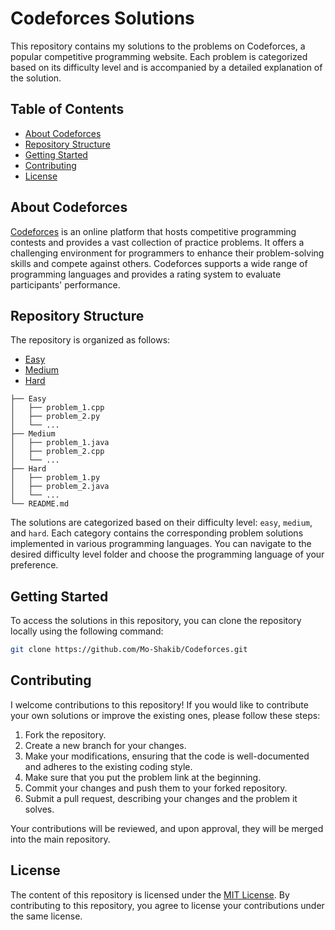 # Codeforces Solutions

This repository contains my solutions to the problems on Codeforces, a popular competitive programming website. Each problem is categorized based on its difficulty level and is accompanied by a detailed explanation of the solution.

## Table of Contents

- [About Codeforces](#about-codeforces)
- [Repository Structure](#repository-structure)
- [Getting Started](#getting-started)
- [Contributing](#contributing)
- [License](#license)

## About Codeforces

[Codeforces](https://codeforces.com/) is an online platform that hosts competitive programming contests and provides a vast collection of practice problems. It offers a challenging environment for programmers to enhance their problem-solving skills and compete against others. Codeforces supports a wide range of programming languages and provides a rating system to evaluate participants' performance.

## Repository Structure

The repository is organized as follows:

- [Easy](easy)
- [Medium](medium)
- [Hard](hard)

```
├── Easy
│   ├── problem_1.cpp
│   ├── problem_2.py
│   └── ...
├── Medium
│   ├── problem_1.java
│   ├── problem_2.cpp
│   └── ...
├── Hard
│   ├── problem_1.py
│   ├── problem_2.java
│   └── ...
└── README.md
```

The solutions are categorized based on their difficulty level: `easy`, `medium`, and `hard`. Each category contains the corresponding problem solutions implemented in various programming languages. You can navigate to the desired difficulty level folder and choose the programming language of your preference.

## Getting Started

To access the solutions in this repository, you can clone the repository locally using the following command:

```bash
git clone https://github.com/Mo-Shakib/Codeforces.git
```

## Contributing

I welcome contributions to this repository! If you would like to contribute your own solutions or improve the existing ones, please follow these steps:

1. Fork the repository.
2. Create a new branch for your changes.
3. Make your modifications, ensuring that the code is well-documented and adheres to the existing coding style.
4. Make sure that you put the problem link at the beginning.
5. Commit your changes and push them to your forked repository.
6. Submit a pull request, describing your changes and the problem it solves.

Your contributions will be reviewed, and upon approval, they will be merged into the main repository.

## License

The content of this repository is licensed under the [MIT License](LICENSE). By contributing to this repository, you agree to license your contributions under the same license.

